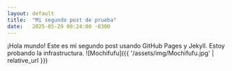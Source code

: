```yaml
---
layout: default
title:  "Mi segundo post de prueba"
date:   2025-05-29 00:24:00 -0300
---
```


¡Hola mundo! Este es mi segundo post usando GitHub Pages y Jekyll.
Estoy probando la infrastructura.
![Mochifufu]({{ '/assets/img/Mochifufu.jpg' | relative_url }})
